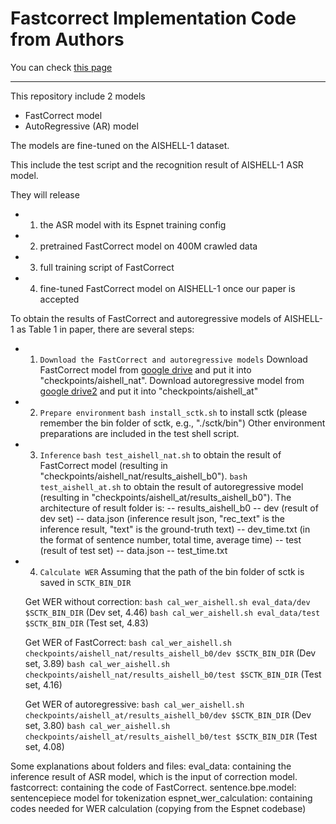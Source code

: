 # Fastcorrect Implementation Code from Authors

You can check [this page](https://openreview.net/forum?id=N3oi7URBakV)

***

This repository include 2 models 

- FastCorrect model 
- AutoRegressive (AR) model


The models are fine-tuned on the AISHELL-1 dataset.

This include the test script and the recognition result of AISHELL-1 ASR model.

They will release 

- 1) the ASR model with its Espnet training config
- 2) pretrained FastCorrect model on 400M crawled data
- 3) full training script of FastCorrect
- 4) fine-tuned FastCorrect model on AISHELL-1 once our paper is accepted


To obtain the results of FastCorrect and autoregressive models of AISHELL-1 as Table 1 in paper, there are several steps:

- 1) `Download the FastCorrect and autoregressive models`
    Download FastCorrect model from [google drive](https://drive.google.com/file/d/1Y0M8tAxJxPmkgxLt1NpFsiMPJhusHTA4/view?usp=sharing) and put it into "checkpoints/aishell_nat".
    Download autoregressive model from [google drive2](https://drive.google.com/file/d/1YZ-TsYocTn7Gvnx8z3GoNZ1WTsHBe8pP/view?usp=sharing) and put it into "checkpoints/aishell_at"

- 2) `Prepare environment`
    `bash install_sctk.sh` to install sctk (please remember the bin folder of sctk, e.g., "./sctk/bin")
    Other environment preparations are included in the test shell script.

- 3) `Inference`
    `bash test_aishell_nat.sh` to obtain the result of FastCorrect model (resulting in "checkpoints/aishell_nat/results_aishell_b0").
    `bash test_aishell_at.sh` to obtain the result of autoregressive model (resulting in "checkpoints/aishell_at/results_aishell_b0").
    The architecture of result folder is:
    -- results_aishell_b0
      -- dev (result of dev set) 
          -- data.json (inference result json, "rec_text" is the inference result, "text" is the ground-truth text)
          -- dev_time.txt (in the format of sentence number, total time, average time)
      -- test (result of test set) 
          -- data.json
          -- test_time.txt

- 4) `Calculate WER`
    Assuming that the path of the bin folder of sctk is saved in `SCTK_BIN_DIR`
    
    Get WER without correction:
        `bash cal_wer_aishell.sh eval_data/dev $SCTK_BIN_DIR`  (Dev set, 4.46)
        `bash cal_wer_aishell.sh eval_data/test $SCTK_BIN_DIR`  (Test set, 4.83)

    Get WER of FastCorrect:
        `bash cal_wer_aishell.sh checkpoints/aishell_nat/results_aishell_b0/dev $SCTK_BIN_DIR`  (Dev set, 3.89)
        `bash cal_wer_aishell.sh checkpoints/aishell_nat/results_aishell_b0/test $SCTK_BIN_DIR`  (Test set, 4.16)

    Get WER of autoregressive:
        `bash cal_wer_aishell.sh checkpoints/aishell_at/results_aishell_b0/dev $SCTK_BIN_DIR`  (Dev set, 3.80)
        `bash cal_wer_aishell.sh checkpoints/aishell_at/results_aishell_b0/test $SCTK_BIN_DIR`  (Test set, 4.08)

Some explanations about folders and files:
    eval_data: containing the inference result of ASR model, which is the input of correction model.
    fastcorrect: containing the code of FastCorrect.
    sentence.bpe.model: sentencepiece model for tokenization
    espnet_wer_calculation: containing codes needed for WER calculation (copying from the Espnet codebase)
